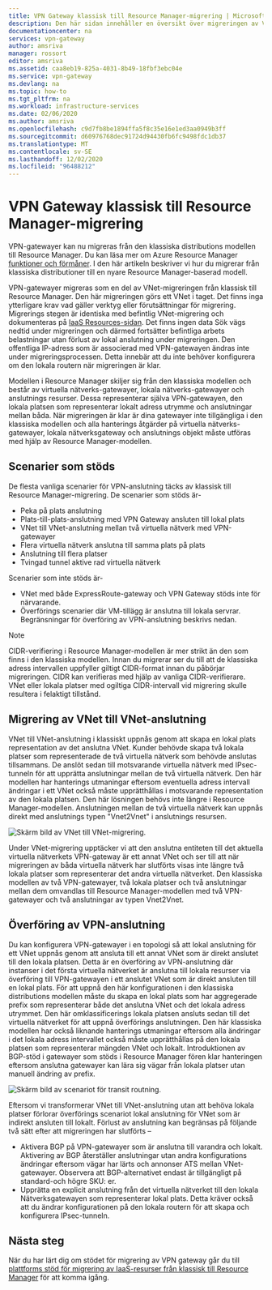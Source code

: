 ```yaml
---
title: VPN Gateway klassisk till Resource Manager-migrering | Microsoft Docs
description: Den här sidan innehåller en översikt över migreringen av VPN Gateway klassisk till Resource Manager.
documentationcenter: na
services: vpn-gateway
author: amsriva
manager: rossort
editor: amsriva
ms.assetid: caa8eb19-825a-4031-8b49-18fbf3ebc04e
ms.service: vpn-gateway
ms.devlang: na
ms.topic: how-to
ms.tgt_pltfrm: na
ms.workload: infrastructure-services
ms.date: 02/06/2020
ms.author: amsriva
ms.openlocfilehash: c9d7fb8be1894ffa5f8c35e16e1ed3aa0949b3ff
ms.sourcegitcommit: d60976768dec91724d94430fb6fc9498fdc1db37
ms.translationtype: MT
ms.contentlocale: sv-SE
ms.lasthandoff: 12/02/2020
ms.locfileid: "96488212"
---
```

# <a name="vpn-gateway-classic-to-resource-manager-migration"></a>VPN Gateway klassisk till Resource Manager-migrering
VPN-gatewayer kan nu migreras från den klassiska distributions modellen till Resource Manager. Du kan läsa mer om Azure Resource Manager [funktioner och förmåner](../azure-resource-manager/management/overview.md). I den här artikeln beskriver vi hur du migrerar från klassiska distributioner till en nyare Resource Manager-baserad modell. 

VPN-gatewayer migreras som en del av VNet-migreringen från klassisk till Resource Manager. Den här migreringen görs ett VNet i taget. Det finns inga ytterligare krav vad gäller verktyg eller förutsättningar för migrering. Migrerings stegen är identiska med befintlig VNet-migrering och dokumenteras på [IaaS Resources-sidan](../virtual-machines/migration-classic-resource-manager-ps.md). Det finns ingen data Sök vägs nedtid under migreringen och därmed fortsätter befintliga arbets belastningar utan förlust av lokal anslutning under migreringen. Den offentliga IP-adress som är associerad med VPN-gatewayen ändras inte under migreringsprocessen. Detta innebär att du inte behöver konfigurera om den lokala routern när migreringen är klar.  

Modellen i Resource Manager skiljer sig från den klassiska modellen och består av virtuella nätverks-gatewayer, lokala nätverks-gatewayer och anslutnings resurser. Dessa representerar själva VPN-gatewayen, den lokala platsen som representerar lokalt adress utrymme och anslutningar mellan båda. När migreringen är klar är dina gatewayer inte tillgängliga i den klassiska modellen och alla hanterings åtgärder på virtuella nätverks-gatewayer, lokala nätverksgateway och anslutnings objekt måste utföras med hjälp av Resource Manager-modellen.

## <a name="supported-scenarios"></a>Scenarier som stöds
De flesta vanliga scenarier för VPN-anslutning täcks av klassisk till Resource Manager-migrering. De scenarier som stöds är-

* Peka på plats anslutning
* Plats-till-plats-anslutning med VPN Gateway ansluten till lokal plats
* VNet till VNet-anslutning mellan två virtuella nätverk med VPN-gatewayer
* Flera virtuella nätverk anslutna till samma plats på plats
* Anslutning till flera platser
* Tvingad tunnel aktive rad virtuella nätverk

Scenarier som inte stöds är-  

* VNet med både ExpressRoute-gateway och VPN Gateway stöds inte för närvarande.
* Överförings scenarier där VM-tillägg är anslutna till lokala servrar. Begränsningar för överföring av VPN-anslutning beskrivs nedan.

> [!NOTE]
> CIDR-verifiering i Resource Manager-modellen är mer strikt än den som finns i den klassiska modellen. Innan du migrerar ser du till att de klassiska adress intervallen uppfyller giltigt CIDR-format innan du påbörjar migreringen. CIDR kan verifieras med hjälp av vanliga CIDR-verifierare. VNet eller lokala platser med ogiltiga CIDR-intervall vid migrering skulle resultera i felaktigt tillstånd.
> 
> 

## <a name="vnet-to-vnet-connectivity-migration"></a>Migrering av VNet till VNet-anslutning
VNet till VNet-anslutning i klassiskt uppnås genom att skapa en lokal plats representation av det anslutna VNet. Kunder behövde skapa två lokala platser som representerade de två virtuella nätverk som behövde anslutas tillsammans. De anslöt sedan till motsvarande virtuella nätverk med IPsec-tunneln för att upprätta anslutningar mellan de två virtuella nätverk. Den här modellen har hanterings utmaningar eftersom eventuella adress intervall ändringar i ett VNet också måste upprätthållas i motsvarande representation av den lokala platsen. Den här lösningen behövs inte längre i Resource Manager-modellen. Anslutningen mellan de två virtuella nätverk kan uppnås direkt med anslutnings typen "Vnet2Vnet" i anslutnings resursen. 

![Skärm bild av VNet till VNet-migrering.](./media/vpn-gateway-migration/migration1.png)

Under VNet-migrering upptäcker vi att den anslutna entiteten till det aktuella virtuella nätverkets VPN-gateway är ett annat VNet och ser till att när migreringen av båda virtuella nätverk har slutförts visas inte längre två lokala platser som representerar det andra virtuella nätverket. Den klassiska modellen av två VPN-gatewayer, två lokala platser och två anslutningar mellan dem omvandlas till Resource Manager-modellen med två VPN-gatewayer och två anslutningar av typen Vnet2Vnet.

## <a name="transit-vpn-connectivity"></a>Överföring av VPN-anslutning
Du kan konfigurera VPN-gatewayer i en topologi så att lokal anslutning för ett VNet uppnås genom att ansluta till ett annat VNet som är direkt anslutet till den lokala platsen. Detta är en överföring av VPN-anslutning där instanser i det första virtuella nätverket är anslutna till lokala resurser via överföring till VPN-gatewayen i ett anslutet VNet som är direkt ansluten till en lokal plats. För att uppnå den här konfigurationen i den klassiska distributions modellen måste du skapa en lokal plats som har aggregerade prefix som representerar både det anslutna VNet och det lokala adress utrymmet. Den här omklassificerings lokala platsen ansluts sedan till det virtuella nätverket för att uppnå överförings anslutningen. Den här klassiska modellen har också liknande hanterings utmaningar eftersom alla ändringar i det lokala adress intervallet också måste upprätthållas på den lokala platsen som representerar mängden VNet och lokalt. Introduktionen av BGP-stöd i gatewayer som stöds i Resource Manager fören klar hanteringen eftersom anslutna gatewayer kan lära sig vägar från lokala platser utan manuell ändring av prefix.

![Skärm bild av scenariot för transit routning.](./media/vpn-gateway-migration/migration2.png)

Eftersom vi transformerar VNet till VNet-anslutning utan att behöva lokala platser förlorar överförings scenariot lokal anslutning för VNet som är indirekt ansluten till lokalt. Förlust av anslutning kan begränsas på följande två sätt efter att migreringen har slutförts – 

* Aktivera BGP på VPN-gatewayer som är anslutna till varandra och lokalt. Aktivering av BGP återställer anslutningar utan andra konfigurations ändringar eftersom vägar har lärts och annonser ATS mellan VNet-gatewayer. Observera att BGP-alternativet endast är tillgängligt på standard-och högre SKU: er.
* Upprätta en explicit anslutning från det virtuella nätverket till den lokala Nätverksgatewayen som representerar lokal plats. Detta kräver också att du ändrar konfigurationen på den lokala routern för att skapa och konfigurera IPsec-tunneln.

## <a name="next-steps"></a>Nästa steg
När du har lärt dig om stödet för migrering av VPN gateway går du till [plattforms stöd för migrering av IaaS-resurser från klassisk till Resource Manager](../virtual-machines/migration-classic-resource-manager-ps.md) för att komma igång.